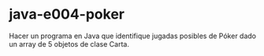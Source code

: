 # java-e004-poker
Hacer un programa en Java que identifique jugadas posibles de Póker dado un array de 5 objetos de clase Carta.
